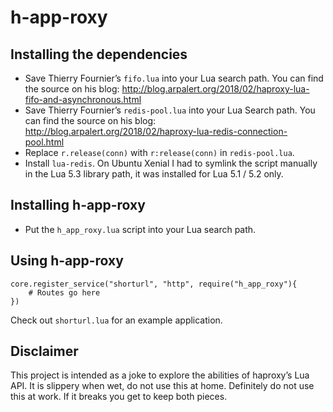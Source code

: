 h-app-roxy
==========

Installing the dependencies
---------------------------

- Save Thierry Fournier’s `fifo.lua` into your Lua search path. You can
  find the source on his blog: http://blog.arpalert.org/2018/02/haproxy-lua-fifo-and-asynchronous.html
- Save Thierry Fournier’s `redis-pool.lua` into your Lua Search path. You
  can find the source on his blog: http://blog.arpalert.org/2018/02/haproxy-lua-redis-connection-pool.html
- Replace `r.release(conn)` with `r:release(conn)` in `redis-pool.lua`.
- Install `lua-redis`. On Ubuntu Xenial I had to symlink the script manually
  in the Lua 5.3 library path, it was installed for Lua 5.1 / 5.2 only.

Installing h-app-roxy
---------------------

- Put the `h_app_roxy.lua` script into your Lua search path.

Using h-app-roxy
----------------

```
core.register_service("shorturl", "http", require("h_app_roxy"){
	# Routes go here
})
```

Check out `shorturl.lua` for an example application.

Disclaimer
----------

This project is intended as a joke to explore the abilities of haproxy’s
Lua API. It is slippery when wet, do not use this at home. Definitely
do not use this at work. If it breaks you get to keep both pieces.
